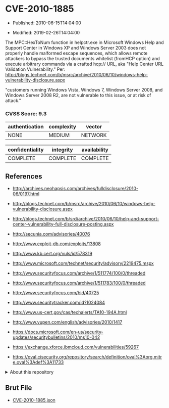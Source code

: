 # CVE-2010-1885

- Published: 2010-06-15T14:04:00

- Modified: 2019-02-26T14:04:00

The MPC::HexToNum function in helpctr.exe in Microsoft Windows Help and Support Center in Windows XP and Windows Server 2003 does not properly handle malformed escape sequences, which allows remote attackers to bypass the trusted documents whitelist (fromHCP option) and execute arbitrary commands via a crafted hcp:// URL, aka "Help Center URL Validation Vulnerability." Per: http://blogs.technet.com/b/msrc/archive/2010/06/10/windows-help-vulnerability-disclosure.aspx

"customers running Windows Vista, Windows 7, Windows Server 2008, and Windows Server 2008 R2, are not vulnerable to this issue, or at risk of attack."

### CVSS Score: **9.3**

| authentication | complexity | vector |
| --- | --- | --- |
| NONE | MEDIUM | NETWORK |

| confidentiality | integrity | availability |
| --- | --- | --- |
| COMPLETE | COMPLETE | COMPLETE |

## References

* http://archives.neohapsis.com/archives/fulldisclosure/2010-06/0197.html

* http://blogs.technet.com/b/msrc/archive/2010/06/10/windows-help-vulnerability-disclosure.aspx

* http://blogs.technet.com/b/srd/archive/2010/06/10/help-and-support-center-vulnerability-full-disclosure-posting.aspx

* http://secunia.com/advisories/40076

* http://www.exploit-db.com/exploits/13808

* http://www.kb.cert.org/vuls/id/578319

* http://www.microsoft.com/technet/security/advisory/2219475.mspx

* http://www.securityfocus.com/archive/1/511774/100/0/threaded

* http://www.securityfocus.com/archive/1/511783/100/0/threaded

* http://www.securityfocus.com/bid/40725

* http://www.securitytracker.com/id?1024084

* http://www.us-cert.gov/cas/techalerts/TA10-194A.html

* http://www.vupen.com/english/advisories/2010/1417

* https://docs.microsoft.com/en-us/security-updates/securitybulletins/2010/ms10-042

* https://exchange.xforce.ibmcloud.com/vulnerabilities/59267

* https://oval.cisecurity.org/repository/search/definition/oval%3Aorg.mitre.oval%3Adef%3A11733

<details>
<summary>About this repository</summary> 

  This repository is part of the project [Live Hack CVE](https://github.com/Live-Hack-CVE). Main website can be found [www.live-hack.org](https://www.live-hack.org) 
  
  Made by [Sn0wAlice](https://github.com/Sn0wAlice) for the people that care about security and need to have a feed of the latest CVEs. Hope you enjoy it, don't forget to star the repo and follow me on [Twitter](https://twitter.com/Sn0wAlice) and [Github](https://github.com/Sn0wAlice). And that is my [personnal website](https://www.alice-snow.me/)

  - [Home Page](https://github.com/Live-Hack-CVE)
  - [Framework](https://github.com/Live-Hack-CVE/cve-framework)
  - [CVE database](https://github.com/Live-Hack-CVE/full_database)
  - [Changelog](https://github.com/Live-Hack-CVE/Changelog)
</details>

## Brut File

* [CVE-2010-1885.json](https://raw.githubusercontent.com/Live-Hack-CVE/full_database/main/cves/2010/CVE-2010-1885.json)

